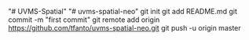 "# UVMS-Spatial" 
"# uvms-spatial-neo"  git init git add README.md git commit -m "first commit" git remote add origin https://github.com/tfanto/uvms-spatial-neo.git git push -u origin master
